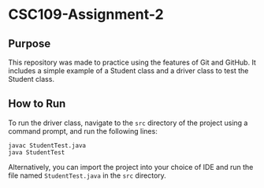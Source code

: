 # CSC109-Assignment-2

## Purpose

This repository was made to practice using the features of Git and GitHub. It includes a simple example of a Student class and a driver class to test the Student class.

## How to Run

To run the driver class, navigate to the ``src`` directory of the project using a command prompt, and run the following lines:

```
javac StudentTest.java
java StudentTest
```

Alternatively, you can import the project into your choice of IDE and run the file named ``StudentTest.java`` in the ``src`` directory.